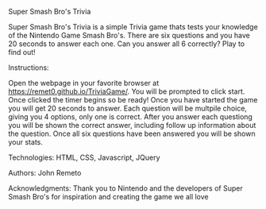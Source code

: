 Super Smash Bro's Trivia

Super Smash Bro's Trivia is a simple Trivia game thats tests your knowledge of the Nintendo Game Smash Bro's. There are six questions and you have 20 seconds to answer each one. Can you answer all 6 correctly? Play to find out! 

Instructions: 

Open the webpage in your favorite browser at https://remet0.github.io/TriviaGame/.
You will be prompted to click start. Once clicked the timer begins so be ready!
Once you have started the game you will get 20 seconds to answer.
Each question will be multpile choice, giving you 4 options, only one is correct.
After you answer each questiong you will be shown the correct answer, including follow up information about the question.
Once all six questions have been answered you will be shown your stats.

Technologies: HTML, CSS, Javascript, JQuery

Authors: John Remeto

Acknowledgments:
Thank you to Nintendo and the developers of Super Smash Bro's for inspiration and creating the game we all love
